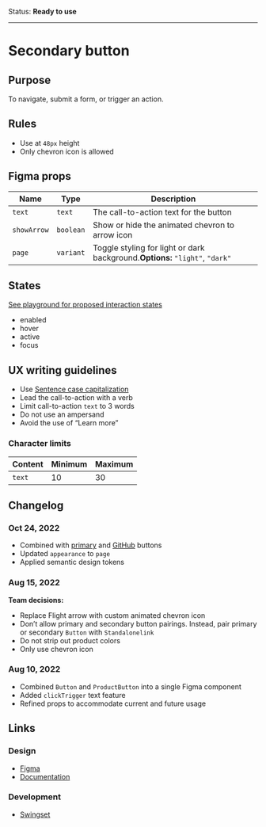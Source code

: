 Status: **Ready to use**

---

# Secondary button

## Purpose

To navigate, submit a form, or trigger an action.

## Rules

- Use at `48px` height
- Only chevron icon is allowed

## Figma props

| Name        | Type      | Description                                                                  |
| ----------- | --------- | ---------------------------------------------------------------------------- |
| `text`      | `text`    | The call-to-action text for the button                                       |
| `showArrow` | `boolean` | Show or hide the animated chevron to arrow icon                              |
| `page`      | `variant` | Toggle styling for light or dark background.**Options:** `"light"`, `"dark"` |

## States

[See playground for proposed interaction states](https://hashicorp-web-presence.vercel.app/playground/button)

- enabled
- hover
- active
- focus

## UX writing guidelines

- Use [Sentence case capitalization](https://apastyle.apa.org/style-grammar-guidelines/capitalization/sentence-case)
- Lead the call-to-action with a verb
- Limit call-to-action `text` to 3 words
- Do not use an ampersand
- Avoid the use of “Learn more”

### Character limits

| Content | Minimum | Maximum |
| ------- | ------- | ------- |
| `text`  | 10      | 30      |

## Changelog

### Oct 24, 2022

- Combined with [primary](https://hashicorp-wpl-documentation.vercel.app/components/button/primary) and [GitHub](https://hashicorp-wpl-documentation.vercel.app/components/button/github) buttons
- Updated `appearance` to `page`
- Applied semantic design tokens

### Aug 15, 2022

**Team decisions:**

- Replace Flight arrow with custom animated chevron icon
- Don’t allow primary and secondary button pairings. Instead, pair primary or secondary `Button` with `Standalonelink`
- Do not strip out product colors
- Only use chevron icon

### Aug 10, 2022

- Combined `Button` and `ProductButton` into a single Figma component
- Added `clickTrigger` text feature
- Refined props to accommodate current and future usage

## Links

### Design

- [Figma](https://www.figma.com/file/7cYgDM618stjYUHDqAfRec/branch/OMEgzrp0nOtVags6nwQCyq/Components?node-id=102%3A47)
- [Documentation](https://hashicorp-wpl-documentation.vercel.app/components/button)

### Development

- [Swingset](https://react-components.vercel.app/components/button)
